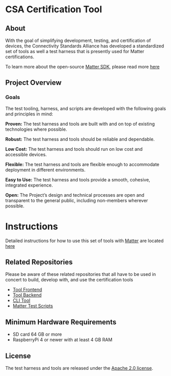 <!--
 *
 * Copyright (c) 2023 Project CHIP Authors
 *
 * Licensed under the Apache License, Version 2.0 (the "License");
 * you may not use this file except in compliance with the License.
 * You may obtain a copy of the License at
 *
 * http://www.apache.org/licenses/LICENSE-2.0
 *
 * Unless required by applicable law or agreed to in writing, software
 * distributed under the License is distributed on an "AS IS" BASIS,
 * WITHOUT WARRANTIES OR CONDITIONS OF ANY KIND, either express or implied.
 * See the License for the specific language governing permissions and
 * limitations under the License.
-->

# CSA Certification Tool

## About

With the goal of simplifying development, testing, and certification of devices, the Connectivity Standards Alliance has developed a standardized set of tools as well a test harness that is presently used for Matter certifications.

To learn more about the open-source [Matter SDK](https://github.com/project-chip/connectedhomeip), please read more [here](https://github.com/project-chip/connectedhomeip)

## Project Overview

### Goals

The test tooling, harness, and scripts are developed with the following goals and principles in mind:

**Proven:** The test harness and tools are built with and on top of existing technologies where possible.

**Robust:** The test harness and tools should be reliable and dependable.

**Low Cost:** The test harness and tools should run on low cost and accessible devices.

**Flexible:** The test harness and tools are flexible enough to accommodate deployment in different environments.

**Easy to Use:** The test harness and tools provide a smooth, cohesive, integrated experience.

**Open:** The Project’s design and technical processes are open and transparent
to the general public, including non-members wherever possible.

# Instructions

Detailed instructions for how to use this set of tools with [Matter](https://github.com/project-chip/connectedhomeip) are located [here](./docs/Matter_TH_User_Guide/Matter_TH_User_Guide.adoc)

## Related Repositories

Please be aware of these related repositories that all have to be used in concert to build, develop with, and use the certification tools

-   [Tool Frontend](https://github.com/project-chip/certification-tool-frontend)
-   [Tool Backend](https://github.com/project-chip/certification-tool-backend)
-   [CLI Tool ](https://github.com/project-chip/certification-tool-cli)
-   [Matter Test Scripts](https://github.com/project-chip/matter-test-scripts)

## Minimum Hardware Requirements

-   SD card 64 GB or more
-   RaspberryPi 4 or newer with at least 4 GB RAM

## License

The test harness and tools are released under the [Apache 2.0 license](./LICENSE).
